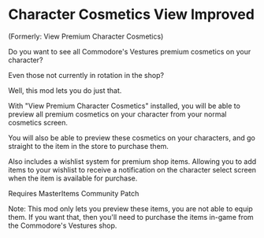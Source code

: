 # Character Cosmetics View Improved 
(Formerly: View Premium Character Cosmetics)

Do you want to see all Commodore's Vestures premium cosmetics on your character?

Even those not currently in rotation in the shop?

Well, this mod lets you do just that.

With "View Premium Character Cosmetics" installed, you will be able to preview all premium cosmetics on your character from your normal cosmetics screen.

You will also be able to preview these cosmetics on your characters, and go straight to the item in the store to purchase them.

Also includes a wishlist system for premium shop items. Allowing you to add items to your wishlist to receive a notification on the character select screen when the item is available for purchase.

Requires MasterItems Community Patch ﻿

Note: This mod only lets you preview these items, you are not able to equip them. If you want that, then you'll need to purchase the items in-game from the Commodore's Vestures shop.
